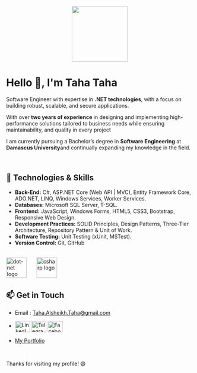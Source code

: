 <div align="center">
  <img height="150" src="https://media.giphy.com/media/M9gbBd9nbDrOTu1Mqx/giphy.gif"  />
</div>


# Hello 👋, I'm Taha Taha

Software Engineer with expertise in **.NET technologies**, with a focus on building robust, scalable, and secure applications.

With over **two years of experience** in designing and implementing high-performance solutions tailored to business needs while ensuring maintainability, and quality in every project

I am currently pursuing a Bachelor’s degree in **Software Engineering** at **Damascus University**and 
continually expanding my knowledge in the field.

<br>

## 🌟 Technologies & Skills
- **Back-End:** C#, ASP.NET Core (Web API | MVC), Entity Framework Core, ADO.NET, LINQ, Windows Services, Worker Services.
- **Databases:** Microsoft SQL Server, T-SQL.
- **Frontend:** JavaScript, Windows Forms, HTML5, CSS3, Bootstrap, Responsive Web Design.
- **Development Practices:** SOLID Principles, Design Patterns, Three-Tier Architecture, Repository Pattern & Unit of Work.
- **Software Testing:** Unit Testing (xUnit, MSTest).
- **Version Control:** Git, GitHub

<br>

<div align="left">
  <img src="https://cdn.jsdelivr.net/gh/devicons/devicon/icons/dot-net/dot-net-plain-wordmark.svg" height="55" alt="dot-net logo"  />
  <img width="19" />
  <img src="https://cdn.jsdelivr.net/gh/devicons/devicon/icons/csharp/csharp-original.svg" height="55" alt="csharp logo"  />
</div>

## 📫 Get in Touch
- Email : Taha.Alsheikh.Taha@gmail.com
  <br>
- <p>
    <a href="https://www.linkedin.com/in/TTSE17" target="blank">
        <img align="center" src="https://upload.wikimedia.org/wikipedia/commons/e/e9/Linkedin_icon.svg" alt="LinkedIn" height="30" width="40" /></a>
    <a href="https://t.me/TTSE17" target="blank">
        <img align="center" src="https://upload.wikimedia.org/wikipedia/commons/8/82/Telegram_logo.svg" alt="Telegram" height="30" width="40" /></a>
    <a href="https://www.facebook.com/TTSE17" target="blank">
        <img align="center" src="https://upload.wikimedia.org/wikipedia/commons/5/51/Facebook_f_logo_%282019%29.svg" alt="Facebook" height="30" width="40" />
    </a>
</p>

- [My Portfolio](https://ttse17.github.io/Portfolio/index.html)

<br>
  
Thanks for visiting my profile! 😄

